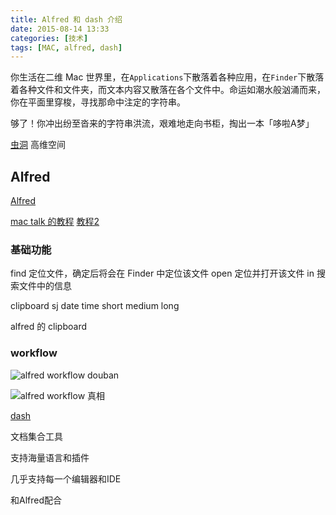 ```yaml
---
title: Alfred 和 dash 介绍
date: 2015-08-14 13:33
categories: [技术]
tags: [MAC, alfred, dash]
---
```


你生活在二维 Mac 世界里，在`Applications`下散落着各种应用，在`Finder`下散落着各种文件和文件夹，而文本内容又散落在各个文件中。命运如潮水般汹涌而来，你在平面里穿梭，寻找那命中注定的字符串。

够了！你冲出纷至沓来的字符串洪流，艰难地走向书柜，掏出一本「哆啦A梦」

[虫洞](https://zh.wikipedia.org/wiki/%E8%99%AB%E6%B4%9E)
高维空间

## Alfred

[Alfred](http://www.alfredapp.com/) 

 [mac talk 的教程](http://macshuo.com/?p=625) [教程2](http://wellsnake.com/jekyll/update/2014/06/15/001/) 

### 基础功能

find 定位文件，确定后将会在 Finder 中定位该文件
open 定位并打开该文件
in 搜索文件中的信息

clipboard sj date time short medium long

alfred 的 clipboard

### workflow

![alfred workflow douban](http://wulfric.qiniudn.com/alfred-douban.png "alfred workflow douban")

![alfred workflow 真相](http://wulfric.qiniudn.com/R-alfred-zhenxiang.png "alfred workflown 真相")

[dash](https://kapeli.com/dash) 

文档集合工具

支持海量语言和插件

几乎支持每一个编辑器和IDE

和Alfred配合